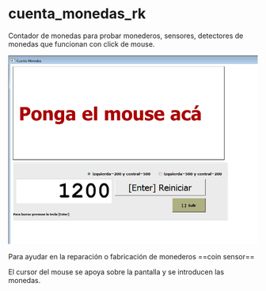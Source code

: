 # cuenta_monedas_rk
Contador de monedas para probar monederos, sensores, detectores de monedas que funcionan con click de mouse.

![Captura de pantalla](https://github.com/andolon/cuenta_monedas_rk/blob/master/captura.png?raw=true)

Para ayudar en la reparación o fabricación de monederos 
==coin sensor==

El cursor del mouse se apoya sobre la pantalla y se introducen las monedas.
